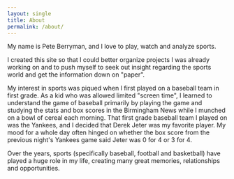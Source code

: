 ```yaml
---
layout: single
title: About
permalink: /about/
---
```


My name is Pete Berryman, and I love to play, watch and analyze sports.

I created this site so that I could better organize projects I was already working on and to push myself to seek out insight regarding the sports world and get the information down on "paper".

My interest in sports was piqued when I first played on a baseball team in first grade. As a kid who was allowed limited "screen time", I learned to understand the game of baseball primarily by playing the game and studying the stats and box scores in the Birmingham News while I munched on a bowl of cereal each morning. That first grade baseball team I played on was the Yankees, and I decided that Derek Jeter was my favorite player. My mood for a whole day often hinged on whether the box score from the previous night's Yankees game said Jeter was 0 for 4 or 3 for 4.

Over the years, sports (specifically baseball, football and basketball) have played a huge role in my life, creating many great memories, relationships and opportunities.